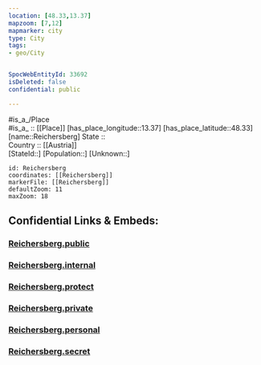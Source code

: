 ```yaml
---
location: [48.33,13.37] 
mapzoom: [7,12] 
mapmarker: city 
type: City
tags:
- geo/City


SpocWebEntityId: 33692
isDeleted: false
confidential: public

---
```

#is_a_/Place  
#is_a_ :: [[Place]] 
[has_place_longitude::13.37] 
[has_place_latitude::48.33] 
[name::Reichersberg] 
State ::  
Country :: [[Austria]]  
[StateId::] 
[Population::] 
[Unknown::] 


```leaflet
id: Reichersberg
coordinates: [[Reichersberg]] 
markerFile: [[Reichersberg]] 
defaultZoom: 11 
maxZoom: 18
```


## Confidential Links & Embeds: 

### [Reichersberg.public](/_public/\Earth\Continent\Europe\Europe~Central\Austria\Austrias_States\Oberösterreich\CityReichersberg.public.md) 

### [Reichersberg.internal](/_internal/\Earth\Continent\Europe\Europe~Central\Austria\Austrias_States\Oberösterreich\CityReichersberg.internal.md) 

### [Reichersberg.protect](/_protect/\Earth\Continent\Europe\Europe~Central\Austria\Austrias_States\Oberösterreich\CityReichersberg.protect.md) 

### [Reichersberg.private](/_private/\Earth\Continent\Europe\Europe~Central\Austria\Austrias_States\Oberösterreich\CityReichersberg.private.md) 

### [Reichersberg.personal](/_personal/\Earth\Continent\Europe\Europe~Central\Austria\Austrias_States\Oberösterreich\CityReichersberg.personal.md) 

### [Reichersberg.secret](/_secret/\Earth\Continent\Europe\Europe~Central\Austria\Austrias_States\Oberösterreich\CityReichersberg.secret.md)

